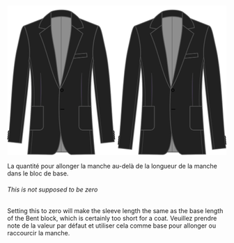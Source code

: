 
![Sleeve length bonus](sleevelengthbonus.svg)

La quantité pour allonger la manche au-delà de la longueur de la manche dans le bloc de base.

<Note>

###### This is not supposed to be zero

Setting this to zero will make the sleeve length the same as the base length of the Bent block,
which is certainly too short for a coat.
Veuillez prendre note de la valeur par défaut et utiliser cela comme base pour allonger ou raccourcir la manche.

</Note>

